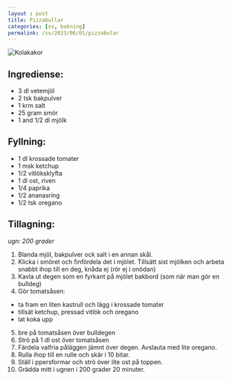 ```yaml
---
layout : post
title: Pizzabullar
categories: [sv, bakning]
permalink: /sv/2023/06/01/pizzabular
---
```


![Kolakakor](/what-to-eat/images/pizza-buns.jpg)

## Ingrediense:
- 3 dl vetemjöl
- 2 tsk bakpulver
- 1 krm salt
- 25 gram smör
- 1 and 1/2 dl mjölk

## Fyllning:
- 1 dl krossade tomater
- 1 msk ketchup
- 1/2 vitlöksklyfta
- 1 dl ost, riven
- 1/4 paprika
- 1/2 ananasring
- 1/2 tsk oregano

## Tillagning:
_ugn: 200 grader_
1. Blanda mjöl, bakpulver ock salt i en annan skål.
2. Klicka i smöret och finfördela det i mjölet. Tillsätt sist mjölken och arbeta snabbt ihop till en deg, knåda ej (rör ej i onödan)
3. Kavla ut degen som en fyrkant på mjölet bakbord (som när man gör en bulldeg)
4. Gör tomatsåsen:
- ta fram en liten kastrull och lägg i krossade tomater
- tillsät ketchup, pressad vitlök och oregano
- lat koka upp
5. bre på tomatsåsen över bulldegen
6. Strö på 1 dl ost över tomatsåsen
7. Färdela valfria påläggen jämnt över degen. Avslauta med lite oregano.
8. Rulla ihop till en rulle och skär i 10 bitar.
9. Ställ i ppersformar och strö över lite ost på toppen.
10. Grädda mitt i ugnen i 200 grader 20 minuter.

